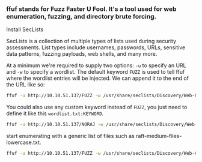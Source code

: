 ### **ffuf** stands for **Fuzz Faster U Fool**. It's a tool used for web enumeration, fuzzing, and directory brute forcing.

Install SecLists

SecLists is a collection of multiple types of lists used during security assessments. List types include usernames, passwords, URLs, sensitive data patterns, fuzzing payloads, web shells, and many more.

At a minimum we're required to supply two options: `-u` to specify an URL and `-w` to specify a wordlist. The default keyword `FUZZ` is used to tell ffuf where the wordlist entries will be injected. We can append it to the end of the URL like so:


``` bash
ffuf -u http://10.10.51.137/FUZZ -w /usr/share/seclists/Discovery/Web-Content/big.txt`
```

You could also use any custom keyword instead of `FUZZ`, you just need to define it like this `wordlist.txt:KEYWORD`.  

``` bash
ffuf -u http://10.10.51.137/NORAJ -w /usr/share/seclists/Discovery/Web-Content/big.txt:NORAJ`
```

start enumerating with a generic list of files such as raft-medium-files-lowercase.txt.
``` bash
ffuf -u http://10.10.51.137/FUZZ -w /usr/share/seclists/Discovery/Web-Content/raft-medium-files-lowercase.txt
```
